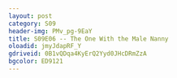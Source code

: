 ```yaml
---
layout: post 
category: S09 
header-img: PMv_pg-9EaY 
title: S09E06 -- The One With the Male Nanny 
oloadid: jmyJdapRF_Y 
gdriveid: 0B1vQDqa4KyErQ2Yyd0JHcDRmZzA 
bgcolor: ED9121
--- 
```

<!--more--> 
